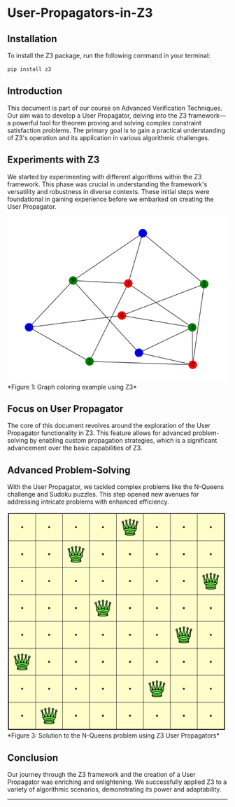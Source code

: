 # User-Propagators-in-Z3

## Installation

To install the Z3 package, run the following command in your terminal:

```bash
pip install z3
```

## Introduction
This document is part of our course on Advanced Verification Techniques. Our aim was to develop a User Propagator, delving into the Z3 framework—a powerful tool for theorem proving and solving complex constraint satisfaction problems. The primary goal is to gain a practical understanding of Z3's operation and its application in various algorithmic challenges.

## Experiments with Z3
We started by experimenting with different algorithms within the Z3 framework. This phase was crucial in understanding the framework's versatility and robustness in diverse contexts. These initial steps were foundational in gaining experience before we embarked on creating the User Propagator.

<img src="/plots/graph_coloring_z3_peternson_3_coloring_graph_colored.png" width="500" alt="Graph Coloring - Peterson 3 Coloring">
*Figure 1: Graph coloring example using Z3*

## Focus on User Propagator
The core of this document revolves around the exploration of the User Propagator functionality in Z3. This feature allows for advanced problem-solving by enabling custom propagation strategies, which is a significant advancement over the basic capabilities of Z3.

## Advanced Problem-Solving
With the User Propagator, we tackled complex problems like the N-Queens challenge and Sudoku puzzles. This step opened new avenues for addressing intricate problems with enhanced efficiency.

<img src="/plots/8-queen.png" width="500" alt="N-Queens Solution">
*Figure 3: Solution to the N-Queens problem using Z3 User Propagators*

## Conclusion
Our journey through the Z3 framework and the creation of a User Propagator was enriching and enlightening. We successfully applied Z3 to a variety of algorithmic scenarios, demonstrating its power and adaptability.

---

